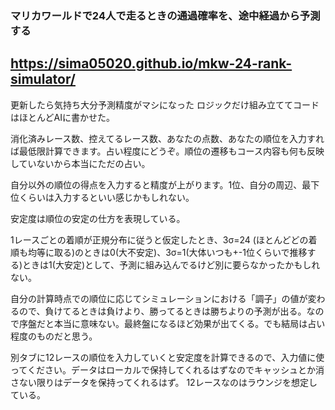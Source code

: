 ### マリカワールドで24人で走るときの通過確率を、途中経過から予測する
## https://sima05020.github.io/mkw-24-rank-simulator/

更新したら気持ち大分予測精度がマシになった
ロジックだけ組み立ててコードはほとんどAIに書かせた。

消化済みレース数、控えてるレース数、あなたの点数、あなたの順位を入力すれば最低限計算できます。占い程度にどうぞ。順位の遷移もコース内容も何も反映していないから本当にただの占い。

自分以外の順位の得点を入力すると精度が上がります。1位、自分の周辺、最下位くらいは入力するといい感じかもしれない。

安定度は順位の安定の仕方を表現している。

1レースごとの着順が正規分布に従うと仮定したとき、3σ=24 (ほとんどどの着順も均等に取る)のときは0(大不安定)、3σ=1(大体いつも+-1位くらいで推移する)ときは1(大安定)として、予測に組み込んでるけど別に要らなかったかもしれない。

自分の計算時点での順位に応じてシミュレーションにおける「調子」の値が変わるので、負けてるときは負けより、勝ってるときは勝ちよりの予測が出る。なので序盤だと本当に意味ない。最終盤になるほど効果が出てくる。でも結局は占い程度のものだと思う。

別タブに12レースの順位を入力していくと安定度を計算できるので、入力値に使ってください。データはローカルで保持してくれるはずなのでキャッシュとか消さない限りはデータを保持ってくれるはず。
12レースなのはラウンジを想定している。
